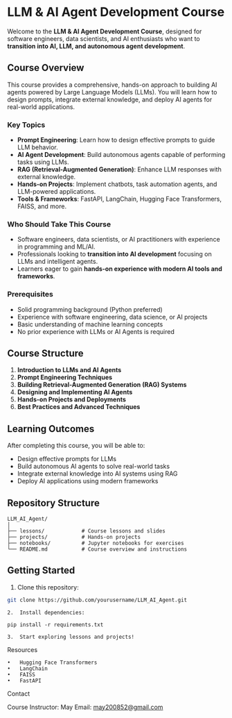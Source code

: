# LLM & AI Agent Development Course

Welcome to the **LLM & AI Agent Development Course**, designed for software engineers, data scientists, and AI enthusiasts who want to **transition into AI, LLM, and autonomous agent development**.

## Course Overview

This course provides a comprehensive, hands-on approach to building AI agents powered by Large Language Models (LLMs). You will learn how to design prompts, integrate external knowledge, and deploy AI agents for real-world applications.

### Key Topics

- **Prompt Engineering**: Learn how to design effective prompts to guide LLM behavior.
- **AI Agent Development**: Build autonomous agents capable of performing tasks using LLMs.
- **RAG (Retrieval-Augmented Generation)**: Enhance LLM responses with external knowledge.
- **Hands-on Projects**: Implement chatbots, task automation agents, and LLM-powered applications.
- **Tools & Frameworks**: FastAPI, LangChain, Hugging Face Transformers, FAISS, and more.

### Who Should Take This Course

- Software engineers, data scientists, or AI practitioners with experience in programming and ML/AI.
- Professionals looking to **transition into AI development** focusing on LLMs and intelligent agents.
- Learners eager to gain **hands-on experience with modern AI tools and frameworks**.

### Prerequisites

- Solid programming background (Python preferred)
- Experience with software engineering, data science, or AI projects
- Basic understanding of machine learning concepts
- No prior experience with LLMs or AI Agents is required

## Course Structure

1. **Introduction to LLMs and AI Agents**
2. **Prompt Engineering Techniques**
3. **Building Retrieval-Augmented Generation (RAG) Systems**
4. **Designing and Implementing AI Agents**
5. **Hands-on Projects and Deployments**
6. **Best Practices and Advanced Techniques**

## Learning Outcomes

After completing this course, you will be able to:

- Design effective prompts for LLMs
- Build autonomous AI agents to solve real-world tasks
- Integrate external knowledge into AI systems using RAG
- Deploy AI applications using modern frameworks

## Repository Structure
```
LLM_AI_Agent/
│
├── lessons/            # Course lessons and slides
├── projects/           # Hands-on projects
├── notebooks/          # Jupyter notebooks for exercises
└── README.md           # Course overview and instructions
```

## Getting Started

1. Clone this repository:
```bash
git clone https://github.com/yourusername/LLM_AI_Agent.git
```
	2.	Install dependencies:
```
pip install -r requirements.txt
```
	3.	Start exploring lessons and projects!

Resources

	•	Hugging Face Transformers
	•	LangChain
	•	FAISS
	•	FastAPI

Contact

Course Instructor: May
Email: may200852@gmail.com
